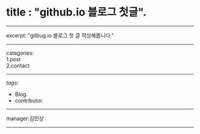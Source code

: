 # title : **"github.io 블로그 첫글"**. 
***
excerpt: "gitbug.io 블로그 첫 글 작성해봅니다."
***
categories:    
1.post   
2.contact  
***
*tags:*  
* Blog.   
* contributor. 
___
manager:김민상
___
